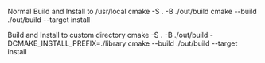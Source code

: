 Normal Build and Install to /usr/local
cmake -S . -B ./out/build
cmake --build ./out/build --target install

Build and Install to custom directory
cmake -S . -B ./out/build -DCMAKE_INSTALL_PREFIX=./library
cmake --build ./out/build --target install
